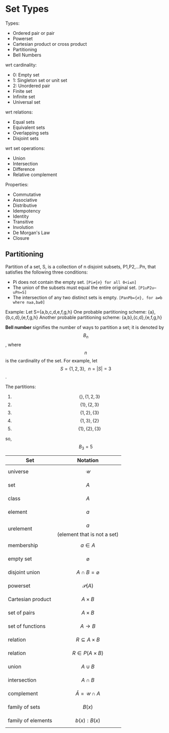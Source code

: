 # Set Types

Types:
- Ordered pair or pair
- Powerset
- Cartesian product or cross product
- Partitioning
- Bell Numbers

wrt cardinality:
- 0: Empty set
- 1: Singleton set or unit set
- 2: Unordered pair
- Finite set
- Infinite set
- Universal set

wrt relations:
- Equal sets
- Equivalent sets
- Overlapping sets
- Disjoint sets

wrt set operations:
- Union
- Intersection
- Difference
- Relative complement

Properties:
- Commutative
- Associative
- Distributive
- Idempotency
- Identity
- Transitive
- Involution
- De Morgan's Law
- Closure



## Partitioning
Partition of a set, S, is a collection of n disjoint subsets, P1,P2,…Pn, that satisfies the following three conditions:

- Pi does not contain the empty set.
  `[Pi≠{∅} for all 0<i≤n]`
- The union of the subsets must equal the entire original set.
  `[P1∪P2∪⋯∪Pn=S]`
- The intersection of any two distinct sets is empty.
  `[Pa∩Pb={∅}, for a≠b where n≥a,b≥0]`

Example:
Let S={a,b,c,d,e,f,g,h}
One probable partitioning scheme: {a},{b,c,d},{e,f,g,h}
Another probable partitioning scheme: {a,b},{c,d},{e,f,g,h}

**Bell number** signifies the number of ways to partition a set; it is denoted by $$B_n$$, where $$n$$ is the cardinality of the set. For example, let $$S=\{1,2,3\},\ \ n=|S|=3$$.

The partitions:
1. $$\{\},\{1,2,3\}$$
2. $$\{1\},\{2,3\}$$
3. $$\{1,2\},\{3\}$$
4. $$\{1,3\},\{2\}$$
5. $$\{1\},\{2\},\{3\}$$

so, $$B_3=5$$




Set                     | Notation
------------------------|---------
universe                | $$\mathcal{U}$$
set                     | $$A$$
class                   | $$A$$
element                 | $$a$$
urelement               | $$a$$ (element that is not a set)
membership              | $$a\in A$$
empty set               | $$\varnothing$$
disjoint union          | $$A\cap B = \varnothing$$
powerset                | $$\mathcal{P}(A)$$
Cartesian product       | $$A\times B$$
set of pairs            | $$A\times B$$
set of functions        | $$A\to B$$
relation                | $$R \subseteq A\times B$$
relation                | $$R \in P(A\times B)$$
union                   | $$A \cup B$$
intersection            | $$A \cap B$$
complement              | $$\bar A=\mathcal{U}\cap A$$
family of sets          | $$B(x)$$
family of elements      | $$b(x):B(x)$$
